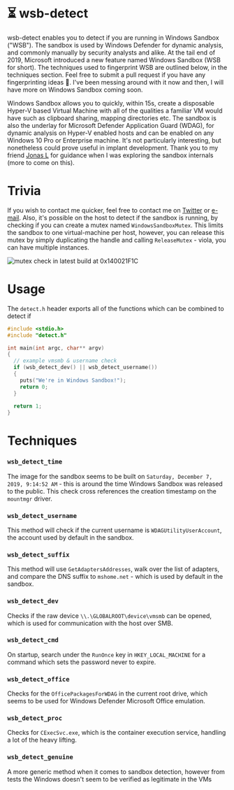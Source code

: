 # ⏳ wsb-detect
wsb-detect enables you to detect if you are running in Windows Sandbox ("WSB"). The sandbox is used by Windows Defender for dynamic analysis, and commonly manually by security analysts and alike. At the tail end of 2019, Microsoft introduced a new feature named Windows Sandbox (WSB for short). The techniques used to fingerprint WSB are outlined below, in the techniques section. Feel free to submit a pull request if you have any fingerprinting ideas 🎉. I've been messing around with it now and then, I will have more on Windows Sandbox coming soon.

Windows Sandbox allows you to quickly, within 15s, create a disposable Hyper-V based Virtual Machine with all of the qualities a familiar VM would have such as clipboard sharing, mapping directories etc. The sandbox is also the underlay for Microsoft Defender Application Guard (WDAG), for dynamic analysis on Hyper-V enabled hosts and can be enabled on any Windows 10 Pro or Enterprise machine. It's not particularly interesting, but nonetheless could prove useful in implant development. Thank you to my friend [Jonas L](https://twitter.com/jonasLyk) for guidance when I was exploring the sandbox internals (more to come on this).

# Trivia
If you wish to contact me quicker, feel free to contact me on [Twitter](https://twitter.com/LloydLabs) or [e-mail](mailto:me@syscall.party). Also, it's possible on the host to detect if the sandbox is running, by checking if you can create a mutex named  `WindowsSandboxMutex`. This limits the sandbox to one virtual-machine per host, however, you can release this mutex by simply duplicating the handle and calling `ReleaseMutex` - viola, you can have multiple instances.

![mutex check in latest build at 0x140021F1C](https://i.imgur.com/XWupOpm.png)

# Usage
The `detect.h` header exports all of the functions which can be combined to detect if

```c
#include <stdio.h>
#include "detect.h"

int main(int argc, char** argv)
{
  // example vmsmb & username check
  if (wsb_detect_dev() || wsb_detect_username())
  {
    puts("We're in Windows Sandbox!");
    return 0;
  }
  
  return 1;
}
```

# Techniques
### `wsb_detect_time`
The image for the sandbox seems to be built on `Saturday, ‎December ‎7, ‎2019, ‏‎9:14:52 AM` - this is around the time Windows Sandbox was released to the public. This check cross references the creation timestamp on the `mountmgr` driver.

### `wsb_detect_username`
This method will check if the current username is `WDAGUtilityUserAccount`, the account used by default in the sandbox.

### `wsb_detect_suffix`
This method will use `GetAdaptersAddresses`, walk over the list of adapters, and compare the DNS suffix to `mshome.net` - which is used by default in the sandbox.

### `wsb_detect_dev`
Checks if the raw device `\\.\GLOBALROOT\device\vmsmb` can be opened, which is used for communication with the host over SMB.

### `wsb_detect_cmd`
On startup, search under the `RunOnce` key in `HKEY_LOCAL_MACHINE` for a command which sets the password never to expire.

### `wsb_detect_office`
Checks for the `OfficePackagesForWDAG` in the current root drive, which seems to be used for Windows Defender Microsoft Office emulation.

### `wsb_detect_proc`
Checks for `CExecSvc.exe`, which is the container execution service, handling a lot of the heavy lifting.

### `wsb_detect_genuine`
A more generic method when it comes to sandbox detection, however from tests the Windows doesn't seem to be verified as legitimate in the VMs
